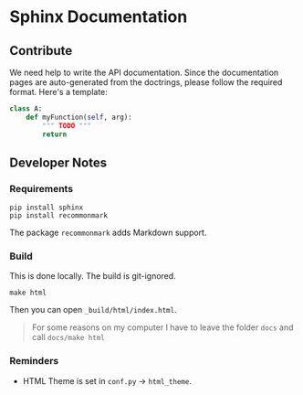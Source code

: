 # Sphinx Documentation
## Contribute
We need help to write the API documentation. 
Since the documentation pages are auto-generated from the doctrings, 
please follow the required format. Here's a template:
```python
class A:
    def myFunction(self, arg):
        """ TODO """
        return 
```
## Developer Notes
### Requirements
```
pip install sphinx
pip install recommonmark
```
The package `recommonmark` adds Markdown support.

### Build
This is done locally. The build is git-ignored. 
```
make html
```
Then you can open `_build/html/index.html`.

> For some reasons on my computer I have to leave the folder `docs` and call `docs/make html`

### Reminders
- HTML Theme is set in `conf.py` -> `html_theme`.
